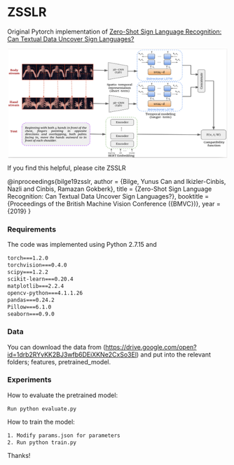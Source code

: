 # ZSSLR
Original Pytorch implementation of [Zero-Shot Sign Language Recognition: Can Textual Data Uncover Sign Languages?](https://arxiv.org/pdf/1907.10292.pdf)

<p align="center">
  <img src="images/method.png" align="center" width="500px" height="250px"/>
</p>

If you find this helpful, please cite ZSSLR

@inproceedings{bilge19zsslr,
      author = {Bilge, Yunus Can and Ikizler-Cinbis, Nazli and Cinbis, Ramazan Gokberk},
      title = {Zero-Shot Sign Language Recognition: Can Textual Data Uncover Sign Languages?},
      booktitle = {Proceedings of the British Machine Vision Conference ({BMVC})},
      year = {2019}
}

### Requirements
The code was implemented using Python 2.7.15 and
```
torch===1.2.0
torchvision===0.4.0
scipy===1.2.2
scikit-learn===0.20.4
matplotlib===2.2.4
opencv-python===4.1.1.26
pandas===0.24.2
Pillow===6.1.0
seaborn===0.9.0
```

### Data
You can download the data from (https://drive.google.com/open?id=1drb2RYvKK2BJ3wfb6DEiXKNe2CxSo3El) and put into the relevant folders; features, pretrained_model.

### Experiments
How to evaluate the pretrained model:
```
Run python evaluate.py
```
How to train the model:
```
1. Modify params.json for parameters
2. Run python train.py
```
Thanks!
